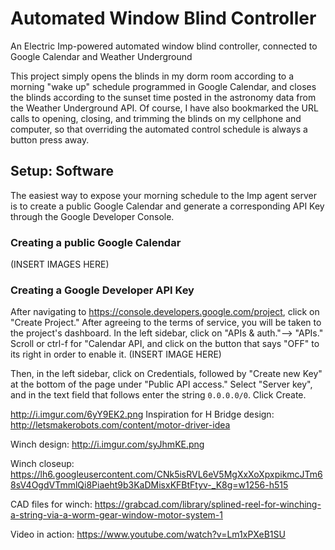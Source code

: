 # Automated Window Blind Controller
An Electric Imp-powered automated window blind controller, connected to Google Calendar and Weather Underground

This project simply opens the blinds in my dorm room according to a morning "wake up" schedule programmed in Google Calendar, and closes the blinds according to the sunset time posted in the astronomy data from the Weather Underground API. Of course, I have also bookmarked the URL calls to opening, closing, and trimming the blinds on my cellphone and computer, so that overriding the automated control schedule is always a button press away.

## Setup: Software

The easiest way to expose your morning schedule to the Imp agent server is to create a public Google Calendar and generate a corresponding API Key through the Google Developer Console.

### Creating a public Google Calendar

(INSERT IMAGES HERE)

### Creating a Google Developer API Key
After navigating to https://console.developers.google.com/project, click on "Create Project." After agreeing to the terms of service, you will be taken to the project's dashboard. In the left sidebar, click on "APIs & auth."--> "APIs." Scroll or ctrl-f for "Calendar API, and click on the button that says "OFF" to its right in order to enable it. (INSERT IMAGE HERE)

Then, in the left sidebar, click on Credentials, followed by "Create new Key" at the bottom of the page under "Public API access." Select "Server key", and in the text field that follows enter the string `0.0.0.0/0`. Click Create.

http://i.imgur.com/6yY9EK2.png
Inspiration for H Bridge design: http://letsmakerobots.com/content/motor-driver-idea

Winch design:
http://i.imgur.com/syJhmKE.png

Winch closeup:
https://lh6.googleusercontent.com/CNk5isRVL6eV5MgXxXoXpxpikmcJTm68sV4OgdVTmmlQi8Piaeht9b3KaDMisxKFBtFtyv-_K8g=w1256-h515

CAD files for winch: https://grabcad.com/library/splined-reel-for-winching-a-string-via-a-worm-gear-window-motor-system-1

Video in action:
https://www.youtube.com/watch?v=Lm1xPXeB1SU
